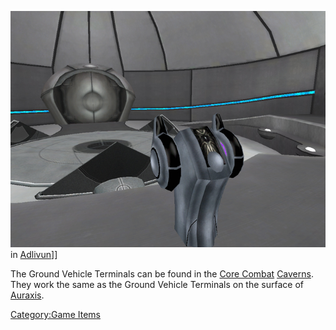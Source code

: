 ![](images/AncientGroundTerminal.jpg "fig:AncientGroundTerminal.jpg") in
[Adlivun](Adlivun.md)\]\]

The Ground Vehicle Terminals can be found in the [Core
Combat](Core_Combat.md) [Caverns](Caverns.md). They work
the same as the Ground Vehicle Terminals on the surface of
[Auraxis](Auraxis.md).

[Category:Game Items](Category:Game_Items.md)
